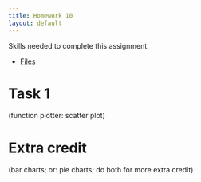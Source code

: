 ```yaml
---
title: Homework 10
layout: default
---
```


Skills needed to complete this assignment:

- [Files](/lecture/files.html)

# Task 1

(function plotter: scatter plot)

# Extra credit

(bar charts; or: pie charts; do both for more extra credit)